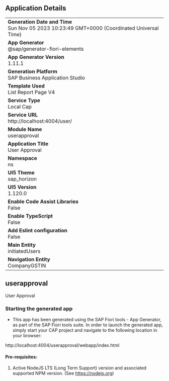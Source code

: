 ## Application Details
|               |
| ------------- |
|**Generation Date and Time**<br>Sun Nov 05 2023 10:23:49 GMT+0000 (Coordinated Universal Time)|
|**App Generator**<br>@sap/generator-fiori-elements|
|**App Generator Version**<br>1.11.1|
|**Generation Platform**<br>SAP Business Application Studio|
|**Template Used**<br>List Report Page V4|
|**Service Type**<br>Local Cap|
|**Service URL**<br>http://localhost:4004/user/
|**Module Name**<br>userapproval|
|**Application Title**<br>User Approval|
|**Namespace**<br>ns|
|**UI5 Theme**<br>sap_horizon|
|**UI5 Version**<br>1.120.0|
|**Enable Code Assist Libraries**<br>False|
|**Enable TypeScript**<br>False|
|**Add Eslint configuration**<br>False|
|**Main Entity**<br>initiatedUsers|
|**Navigation Entity**<br>CompanyGSTIN|

## userapproval

User Approval

### Starting the generated app

-   This app has been generated using the SAP Fiori tools - App Generator, as part of the SAP Fiori tools suite.  In order to launch the generated app, simply start your CAP project and navigate to the following location in your browser:

http://localhost:4004/userapproval/webapp/index.html

#### Pre-requisites:

1. Active NodeJS LTS (Long Term Support) version and associated supported NPM version.  (See https://nodejs.org)


